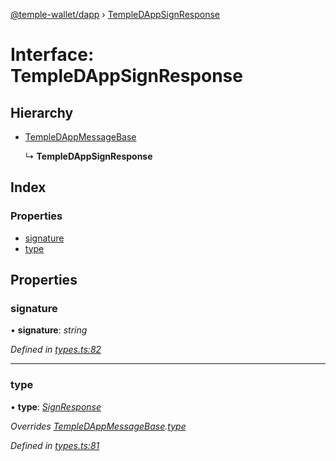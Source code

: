 [@temple-wallet/dapp](../README.md) › [TempleDAppSignResponse](templedappsignresponse.md)

# Interface: TempleDAppSignResponse

## Hierarchy

* [TempleDAppMessageBase](templedappmessagebase.md)

  ↳ **TempleDAppSignResponse**

## Index

### Properties

* [signature](templedappsignresponse.md#signature)
* [type](templedappsignresponse.md#type)

## Properties

###  signature

• **signature**: *string*

*Defined in [types.ts:82](https://github.com/madfish-solutions/templewallet-dapp/blob/da1b569/src/types.ts#L82)*

___

###  type

• **type**: *[SignResponse](../enums/templedappmessagetype.md#signresponse)*

*Overrides [TempleDAppMessageBase](templedappmessagebase.md).[type](templedappmessagebase.md#type)*

*Defined in [types.ts:81](https://github.com/madfish-solutions/templewallet-dapp/blob/da1b569/src/types.ts#L81)*
